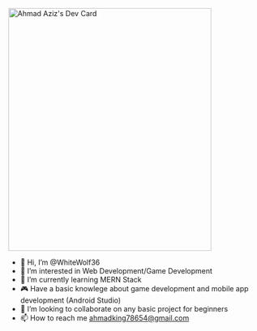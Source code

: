 <a href="https://app.daily.dev/WhiteWolf69"><img src="https://api.daily.dev/devcards/368b59b71d9c4f6ab4e6db870872e8c3.png?r=cw5" width="400" height="480" alt="Ahmad Aziz's Dev Card"/></a>
- 👋 Hi, I’m @WhiteWolf36
- 👀 I’m interested in Web Development/Game Development
- 🌱 I’m currently learning MERN Stack
- 🎮 Have a basic knowlege about game development and mobile app development (Android Studio)
- 💞️ I’m looking to collaborate on any basic project for beginners
- 📫 How to reach me ahmadking78654@gmail.com

<!---
WhiteWolf36/WhiteWolf36 is a ✨ special ✨ repository because its `README.md` (this file) appears on your GitHub profile.
You can click the Preview link to take a look at your changes.
--->

